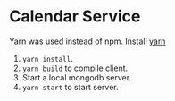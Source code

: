 # Calendar Service

Yarn was used instead of npm. Install [yarn](https://classic.yarnpkg.com/en/docs/install)
1. `yarn install`.
2. `yarn build` to compile client.
3. Start a local mongodb server.
4. `yarn start` to start server.